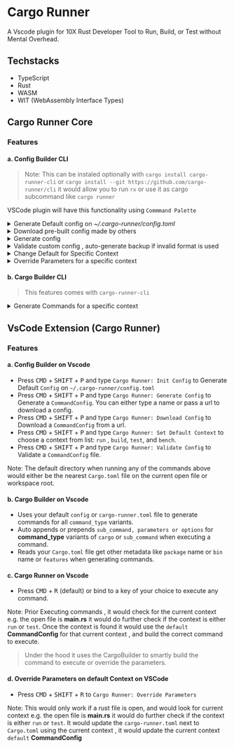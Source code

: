 # Cargo Runner

A Vscode plugin for 10X Rust Developer Tool to Run, Build, or Test without Mental Overhead.

## Techstacks

- TypeScript
- Rust
- WASM
- WIT (WebAssembly Interface Types)


## Cargo Runner Core

### Features

#### a. Config Builder CLI

> Note: This can be instaled optionally with `cargo install cargo-runner-cli` or `cargo install --git https://github.com/cargo-runner/cli`  it would allow you to run `rx` or use it as cargo subcommand like `cargo runner`

VSCode plugin will have this functionality using `Commmand Palette`

<details>
<summary>Generate Default config on <em>~/.cargo-runner/config.toml</em></summary>

```sh
rx init
```

</details>

<details>
<summary> Download pre-built config made by others </summary>

```sh
rx download https://github.com/cargo-runner/configs/raw/main/leptos/leptos.toml
# you can also download a config and set it as default config for specific context
rx download https://github.com/cargo-runner/configs/raw/main/leptos/leptos.toml --default run
```

</details>

<details>
<summary> Generate config</summary>

```sh
# pass an optional name 
rx generate
# if you pass the name it would generate a config for the given name if it exists
rx generate leptos
# by default it would be generated on current working directory
# if we want to generate on a different dir we can pass --dir
rx generate --dir ~/.cargo-runner/configs/leptos leptos
# to download a config and generate it on current working directory
rx generate --url https://github.com/cargo-runner/configs/raw/main/leptos/leptos.toml
# if you want to download and set different dir name you can also pass --dir
rx generate --url https://github.com/cargo-runner/configs/raw/main/leptos/leptos.toml --dir ~/.cargo-runner/configs/leptos
```

[example-override.toml](./cargo-runner-leptos.toml) generated 

```toml
[run]
default = "leptos"

[[run.commands]]
name = "leptos"
command_type = "sub_command"
command = "leptos"
sub_command = "watch"
allowed_subcommands = []

[run.commands.env]
```

</details>


<details>
<summary>Validate custom config , auto-generate backup if invalid format is used</summary>

```sh
# if you dont pass in a path it would assume it is on current working directory
rx validate
# you can pass a config file path
rx validate ~/.cargo-runner/configs/leptos/leptos.toml
# if you need to validate default config you can pass --default
rx validate --default
```

Invalid config would move the file to e.g. `$name.0.bak` and a valid config would be generated for you to modify.


</details>

<details>
<summary> Change Default for Specific Context </summary>

```sh
# the name params is optional
rx default run
# if the name if provided it would check if the context exists
# before setting it as default , if it doesnt exist nothing would happen
# and an error would be shown
rx default run leptos
```

</details>

<details>

<summary>Override Parameters for a specific context</summary>

```sh
rx params $context --path $path
# example
rx params run --path /Users/uriah/oss/rx/crates/cli/src/main.rs
```

Note: The file path here would be used to determine where to look for the `cargo-runner.toml` file, and update the `default` context with the parameters.


</details>



#### b. Cargo Builder CLI

> This features comes with `cargo-runner-cli`

<details>
<summary>Generate Commands for a specific context</summary>

```sh
rx build $context --path $path --ln $ln --col $col
```

Note: This would read the file , and current position if --ln and --col are provided, it would use that to determine the current context. and would use the nearest `cargo-runner.toml` file near `Cargo.toml` to generate the commands. It would use as well the `Cargo.toml` file to add other metadata like `package` name or `bin` name or `features` when generating commands.

</details>




## VsCode Extension (Cargo Runner)

### Features

#### a. Config Builder on Vscode

- Press <kbd>CMD</kbd> + <kbd>SHIFT</kbd> + <kbd>P</kbd> and type `Cargo Runner: Init Config`  to Generate Default `Config` on `~/.cargo-runner/config.toml`
- Press <kbd>CMD</kbd> + <kbd>SHIFT</kbd> + <kbd>P</kbd> and type `Cargo Runner: Generate Config`  to Generate a `CommandConfig`. You can either type a name or pass a url to download a config.
- Press <kbd>CMD</kbd> + <kbd>SHIFT</kbd> + <kbd>P</kbd> and type `Cargo Runner: Download Config` to Download a `CommandConfig` from a url.
- Press <kbd>CMD</kbd> + <kbd>SHIFT</kbd> + <kbd>P</kbd> and type `Cargo Runner: Set Default Context` to choose a context from list: `run` , `build`, `test`, and `bench`.
- Press <kbd>CMD</kbd> + <kbd>SHIFT</kbd> + <kbd>P</kbd> and type `Cargo Runner: Validate Config` to Validate a `CommandConfig` file.

Note: The default directory when running any of the commands above would either be the nearest `Cargo.toml` file on the current open file or workspace root.

#### b. Cargo Builder on Vscode
- Uses your default `config` or `cargo-runner.toml` file to generate commands for all `command_type` variants.
- Auto appends or prepends `sub_command, parameters or options` for **command_type** variants of  `cargo` or `sub_command` when executing a command.
- Reads your `Cargo.toml` file get other metadata like `package` name or `bin` name or `features` when generating commands.

#### c. Cargo Runner on Vscode

- Press <kbd>CMD</kbd> + <kbd>R</kbd> (default) or bind to a key of your choice to execute any command.

Note: Prior Executing commands , it would check for the current context e.g. the open file is **main.rs** it would do further check if the context is either `run` or `test`. Once the context is found it would use the `default` **CommandConfig** for that current context , and build the correct command to execute.

> Under the hood it uses the CargoBuilder to smartly build the command to execute or override the parameters.

#### d. Override Parameters on default Context on VSCode

- Press <kbd>CMD</kbd> + <kbd>SHIFT</kbd> + <kbd>R</kbd> to `Cargo Runner: Override Parameters` 

Note: This would only work if a rust file is open, and would look for current context e.g. the open file is **main.rs** it would do further check if the context is either `run` or `test`. It would update the `cargo-runner.toml` next to `Cargo.toml` using the current context , it would update the current context `default` **CommandConfig** 



